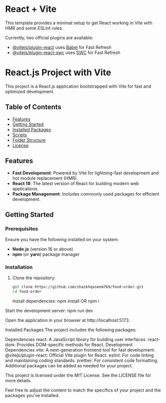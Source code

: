 # React + Vite

This template provides a minimal setup to get React working in Vite with HMR and some ESLint rules.

Currently, two official plugins are available:

- [@vitejs/plugin-react](https://github.com/vitejs/vite-plugin-react/blob/main/packages/plugin-react/README.md) uses [Babel](https://babeljs.io/) for Fast Refresh
- [@vitejs/plugin-react-swc](https://github.com/vitejs/vite-plugin-react-swc) uses [SWC](https://swc.rs/) for Fast Refresh

# React.js Project with Vite

This project is a React.js application bootstrapped with Vite for fast and optimized development.

## Table of Contents

- [Features](#features)
- [Getting Started](#getting-started)
- [Installed Packages](#installed-packages)
- [Scripts](#scripts)
- [Folder Structure](#folder-structure)
- [License](#license)

## Features

- **Fast Development**: Powered by Vite for lightning-fast development and hot module replacement (HMR).
- **React 18**: The latest version of React for building modern web applications.
- **Package Management**: Includes commonly used packages for efficient development.

## Getting Started

### Prerequisites

Ensure you have the following installed on your system:

- **Node.js** (version 16 or above)
- **npm** (or **yarn**) package manager

### Installation

1. Clone the repository:
   ```bash
   git clone https://github.com/shaikhqaseem769/food-order.git
   cd food-order
   ```
   Install dependencies:
   npm install
   OR
   npm i

Start the development server:
npm run dev

Open the application in your browser at http://localhost:5173.

Installed Packages
The project includes the following packages:

Dependencies
react: A JavaScript library for building user interfaces.
react-dom: Provides DOM-specific methods for React.
Development Dependencies
vite: A next-generation frontend tool for fast development.
@vitejs/plugin-react: Official Vite plugin for React.
eslint: For code linting and maintaining coding standards.
prettier: For consistent code formatting.
Additional packages can be added as needed for your project.

This project is licensed under the MIT License. See the LICENSE file for more details.

Feel free to adjust the content to match the specifics of your project and the packages you’ve installed.
